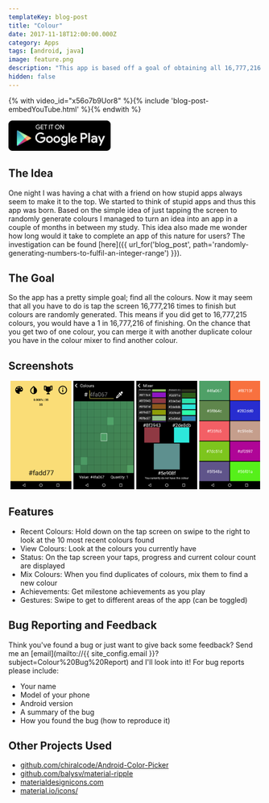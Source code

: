 ```yaml
---
templateKey: blog-post
title: "Colour"
date: 2017-11-18T12:00:00.000Z
category: Apps
tags: [android, java]
image: feature.png
description: "This app is based off a goal of obtaining all 16,777,216 colours by randomly generating colours when taping the screen. This figure is the number of colours a screen can display today and it's your challenge to find them all."
hidden: false
---
```


{% with video_id="x56o7b9Uor8" %}{% include 'blog-post-embedYouTube.html' %}{% endwith %}

<a href="https://play.google.com/store/apps/details?id=com.pythonanywhere.brentvollebregt.colour">
	<img src="/posts/colour/google-play.png" alt="Get it on Google Play" style="height: 60px;"/>
</a>

## The Idea
One night I was having a chat with a friend on how stupid apps always seem to make it to the top. We started to think of stupid apps and thus this app was born. Based on the simple idea of just tapping the screen to randomly generate colours I managed to turn an idea into an app in a couple of months in between my study.
This idea also made me wonder how long would it take to complete an app of this nature for users? The investigation can be found [here]({{ url_for('blog_post', path='randomly-generating-numbers-to-fulfil-an-integer-range') }}).

## The Goal
So the app has a pretty simple goal; find all the colours. Now it may seem that all you have to do is tap the screen 16,777,216 times to finish but colours are randomly generated. This means if you did get to 16,777,215 colours, you would have a 1 in 16,777,216 of finishing.
On the chance that you get two of one colour, you can merge it with another duplicate colour you have in the colour mixer to find another colour.

## Screenshots
<div style="text-align: center;">
    <img src="/posts/colour/tap-screen.png" alt="Main screen" style="width: 24%; display: inline;"/>
    <img src="/posts/colour/colour-viewer.png" alt="Colour finder" style="width: 24%; display: inline;"/>
    <img src="/posts/colour/colour-mixer.png" alt="Colour mixer" style="width: 24%; display: inline;"/>
    <img src="/posts/colour/previous-colours.png" alt="Recent colours" style="width: 24%; display: inline;"/>
</div>

## Features
- Recent Colours: Hold down on the tap screen on swipe to the right to look at the 10 most recent colours found
- View Colours: Look at the colours you currently have
- Status: On the tap screen your taps, progress and current colour count are displayed
- Mix Colours: When you find duplicates of colours, mix them to find a new colour
- Achievements: Get milestone achievements as you play
- Gestures: Swipe to get to different areas of the app (can be toggled)

## Bug Reporting and Feedback
Think you've found a bug or just want to give back some feedback? Send me an [email](mailto://{{ site_config.email }}?subject=Colour%20Bug%20Report) and I'll look into it!
For bug reports please include:
- Your name
- Model of your phone
- Android version
- A summary of the bug
- How you found the bug (how to reproduce it)

## Other Projects Used
- [github.com/chiralcode/Android-Color-Picker](https://github.com/chiralcode/Android-Color-Picker)
- [github.com/balysv/material-ripple](https://github.com/balysv/material-ripple)
- [materialdesignicons.com](https://materialdesignicons.com)
- [material.io/icons/](https://material.io/icons/)

